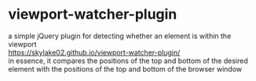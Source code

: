 # viewport-watcher-plugin
a simple jQuery plugin for detecting whether an element is within the viewport  
https://skylake02.github.io/viewport-watcher-plugin/  
in essence, it compares the positions of the top and bottom of the desired element with the positions of the top and bottom of the browser window
